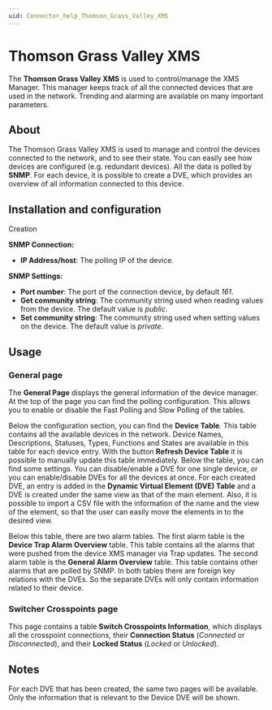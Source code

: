 ```yaml
---
uid: Connector_help_Thomson_Grass_Valley_XMS
---
```


# Thomson Grass Valley XMS

The **Thomson Grass Valley XMS** is used to control/manage the XMS Manager. This manager keeps track of all the connected devices that are used in the network. Trending and alarming are available on many important parameters.

## About

The Thomson Grass Valley XMS is used to manage and control the devices connected to the network, and to see their state. You can easily see how devices are configured (e.g. redundant devices). All the data is polled by **SNMP**. For each device, it is possible to create a DVE, which provides an overview of all information connected to this device.

## Installation and configuration

Creation

**SNMP Connection:**

- **IP Address/host**: The polling IP of the device.

**SNMP Settings:**

- **Port number**: The port of the connection device, by default *161*.
- **Get community string**: The community string used when reading values from the device. The default value is *public*.
- **Set community string**: The community string used when setting values on the device. The default value is *private*.

## Usage

### General page

The **General Page** displays the general information of the device manager. At the top of the page you can find the polling configuration. This allows you to enable or disable the Fast Polling and Slow Polling of the tables.

Below the configuration section, you can find the **Device Table**. This table contains all the available devices in the network. Device Names, Descriptions, Statuses, Types, Functions and States are available in this table for each device entry. With the button **Refresh Device Table** it is possible to manually update this table immediately. Below the table, you can find some settings. You can disable/enable a DVE for one single device, or you can enable/disable DVEs for all the devices at once.
For each created DVE, an entry is added in the **Dynamic Virtual Element (DVE) Table** and a DVE is created under the same view as that of the main element. Also, it is possible to import a CSV file with the information of the name and the view of the element, so that the user can easily move the elements in to the desired view.

Below this table, there are two alarm tables. The first alarm table is the **Device Trap Alarm Overview** table. This table contains all the alarms that were pushed from the device XMS manager via Trap updates. The second alarm table is the **General Alarm Overview** table. This table contains other alarms that are polled by SNMP. In both tables there are foreign key relations with the DVEs. So the separate DVEs will only contain information related to their device.

### Switcher Crosspoints page

This page contains a table **Switch Crosspoints Information**, which displays all the crosspoint connections, their **Connection Status** (*Connected* or *Disconnected*), and their **Locked Status** (*Locked* or *Unlocked*).

## Notes

For each DVE that has been created, the same two pages will be available. Only the information that is relevant to the Device DVE will be shown.
